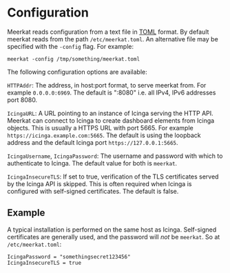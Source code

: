 # Configuration

Meerkat reads configuration from a text file in [TOML] format.
By default meerkat reads from the path `/etc/meerkat.toml`.
An alternative file may be specified with the `-config` flag.
For example:

	meerkat -config /tmp/something/meerkat.toml

[TOML]: https://toml.io

The following configuration options are available:

`HTTPAddr`: The address, in host:port format, to serve meerkat from. For example `0.0.0.0:6969`.
The default is ":8080" i.e. all IPv4, IPv6 addresses port 8080.

`IcingaURL`: A URL pointing to an instance of Icinga serving the HTTP API.
Meerkat can connect to Icinga to create dashboard elements from Icinga objects.
This is usually a HTTPS URL with port 5665.
For example `https://icinga.example.com:5665`.
The default is using the loopback address and the default Icinga port `https://127.0.0.1:5665`.

`IcingaUsername`, `IcingaPassword`: The username and password with which to authenticate to Icinga.
The default value for both is `meerkat`.

`IcingaInsecureTLS`: If set to true, verification of the TLS certificates served by the Icinga API is skipped.
This is often required when Icinga is configured with self-signed certificates.
The default is false.

## Example

A typical installation is performed on the same host as Icinga.
Self-signed certificates are generally used,
and the password will *not* be `meerkat`.
So at `/etc/meerkat.toml`:

	IcingaPassword = "somethingsecret123456"
	IcingaInsecureTLS = true
